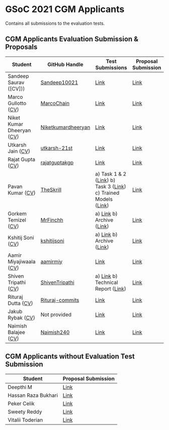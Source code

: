 # GSoC 2021 CGM Applicants
Contains all submissions to the evaluation tests.

## CGM Applicants Evaluation Submission & Proposals

| Student                 | GitHub Handle                                               | Test Submissions                                                           | Proposal Submission |
| ----------------------- | ----------------------------------------------------------- | -------------------------------------------------------------------------- | ------------------- |
| Sandeep Saurav ([CV]))| [Sandeep10021](https://github.com/Sandeep10021)             | [Link](https://github.com/Sandeep10021/ML4SCI_GSoC)| [Link](https://github.com/Shra1-25/CGM-GSoC2021/blob/main/CGM/Archive/Proposals/CGM_SandeepSaurav_5879847705903104_1618317156_CGM-_GSoc_Proposal.pdf)|
| Marco Gullotto ([CV](https://github.com/Shra1-25/CGM-GSoC2021/blob/main/CGM/Archive/CV/marco_gullotto_cv.pdf))| [MarcoChain](https://github.com/MarcoChain)                 | [Link](https://github.com/MarcoChain/ML4-Dimensionality-Reduction)| [Link](https://github.com/Shra1-25/CGM-GSoC2021/blob/main/CGM/Archive/Proposals/CGM_Marco_Gullotto_5800078553382912_1618326528_Proposal_GSoC.pdf)|
| Niket Kumar Dheeryan ([CV](https://github.com/Shra1-25/CGM-GSoC2021/blob/main/CGM/Archive/CV/niket_kumar_dheeryan_cv.pdf))| [Niketkumardheeryan](https://github.com/Niketkumardheeryan) | [Link](https://github.com/Niketkumardheeryan/Dimensionality-Reduction-Evalution-Test)| [Link](https://github.com/Shra1-25/CGM-GSoC2021/blob/main/CGM/Archive/Proposals/CGM_NIket_Dheerya_5518596396023808_1618299541_n.pdf)|
| Utkarsh Jain ([CV](https://github.com/Shra1-25/CGM-GSoC2021/blob/main/CGM/Archive/CV/utkarsh_jain_cv.pdf))| [utkarsh-21st](https://github.com/utkarsh-21st)             | [Link](https://github.com/utkarsh-21st/CGM_GSOC)|[Link](https://github.com/Shra1-25/CGM-GSoC2021/blob/main/CGM/Archive/Proposals/CGM_Utkarsh_Jain_4857157826117632_1618335896_proposal_CGM.pdf)|
| Rajat Gupta ([CV](https://github.com/Shra1-25/CGM-GSoC2021/blob/main/CGM/Archive/CV/rajat_gupta_cv.pdf))| [rajatguptakgp](https://github.com/rajatguptakgp)           | [Link](https://github.com/rajatguptakgp/gsoc21_cgm)|[Link](https://github.com/Shra1-25/CGM-GSoC2021/blob/main/CGM/Archive/Proposals/CGM_NMR_Rajat_Gupta_NA_5395227268874240_1618330995_Proposal_-_CGM_NMR_-_Rajat_Gupta.pdf)|
| Pavan Kumar ([CV](https://github.com/Shra1-25/CGM-GSoC2021/blob/main/CGM/Archive/CV/pavan_kumar_cv.pdf))| [TheSkrill](https://www.github.com/TheSkrill)               | a) Task 1 & 2 ([Link](https://colab.research.google.com/drive/1PNTq1gEH1fa29EV_J2QqzXw28e_adqLN?usp=sharing))  b) Task 3 ([Link](https://colab.research.google.com/drive/14Gy5KkivFU77hkLy6wmZeYoXwR-Q7EpJ?usp=sharing))  c) Trained Models ([Link](https://drive.google.com/drive/folders/1CXBaQVIkam05qUsj7-EKyAJM3WHwRToJ?usp=sharing))|[Link](https://github.com/Shra1-25/CGM-GSoC2021/blob/main/CGM/Archive/Proposals/CGM_PavanKumarTurlapati_5766328431935488_1618336560_GSoC_Proposal_CGM_-_2021.pdf)|
| Gorkem Temizel ([CV](https://github.com/Shra1-25/CGM-GSoC2021/blob/main/CGM/Archive/CV/gorkem_temizel_cv.pdf))| [MrFinchh](https://github.com/MrFinchh)                     | a) [Link](https://github.com/MrFinchh/GSoC-ML4SCI-Eval-Task) b) Archive ([Link](https://github.com/Shra1-25/CGM-GSoC2021/tree/main/CGM/Archive/Submission_archives/Gorkem%20Temizel))|[Link](https://github.com/Shra1-25/CGM-GSoC2021/blob/main/CGM/Archive/Proposals/CGM_Gorkem_Temizell_6188500380024832_1618316266_Proposal.pdf) |
| Kshitij Soni ([CV](https://github.com/Shra1-25/CGM-GSoC2021/blob/main/CGM/Archive/CV/kshitij_soni_cv.pdf))| [kshitijsoni](https://github.com/kshitijsoni)               | a) [Link](https://github.com/kshitijsoni/GSOC-21) b) Archive ([Link](https://github.com/Shra1-25/CGM-GSoC2021/tree/main/CGM/Archive/Submission_archives/Kshitij%20Soni))|[Link](https://github.com/Shra1-25/CGM-GSoC2021/blob/main/CGM/Archive/Proposals/CGM_Kshitij%20Soni_6668308692074496_1618333421_GSOC21.pdf)|
| Aamir Miyajiwaala ([CV](https://github.com/Shra1-25/CGM-GSoC2021/blob/main/CGM/Archive/CV/aamir_miyajiwala_cv.pdf))| [aamirmiy](https://github.com/aamirmiy)                     | [Link](https://github.com/aamirmiy/GSOC21)|[Link](https://github.com/Shra1-25/CGM-GSoC2021/blob/main/CGM/Archive/Proposals/CGM_Aamir_Miyajiwala_6130143770181632_1618333539_Dimensionality_reduction_to_study_CGM.pdf)|
| Shiven Tripathi ([CV](https://github.com/Shra1-25/CGM-GSoC2021/blob/main/CGM/Archive/CV/shiven_tripathi_cv.pdf))| [ShivenTripathi](https://github.com/ShivenTripathi)         | a) [Link](https://drive.google.com/drive/folders/1f8qW3uE-O-YoQHK0CWj9tfuEanH_JZZO?usp=gmail) b) Technical Report ([Link](https://github.com/Shra1-25/CGM-GSoC2021/blob/main/CGM/Archive/Submission_archives/Shiven%20Tripathi/CGM_Technical_Report.pdf))|[Link](https://github.com/Shra1-25/CGM-GSoC2021/blob/main/CGM/Archive/Proposals/CGM_Shiven_Tripathi_6367546887897088_1618336448_GSoC_.pdf)|
| Rituraj Dutta ([CV](https://github.com/Shra1-25/CGM-GSoC2021/blob/main/CGM/Archive/CV/rituraj_dutta_cv.pdf))| [Rituraj-commits](https://github.com/Rituraj-commits)       | [Link](https://drive.google.com/drive/folders/1eWTJNOteFCHg0m46uFGPt1Z_t6GZSibI?usp=sharing)|[Link](https://github.com/Shra1-25/CGM-GSoC2021/blob/main/CGM/Archive/Proposals/CGM_Rituraj_Dutta_4653861639290880_1618334108_CGM_Proposal.pdf)|
| Jakub Rybak ([CV](https://github.com/Shra1-25/CGM-GSoC2021/blob/main/CGM/Archive/CV/jakub_rybak_cv.pdf))| Not provided[]()|[Link](https://drive.google.com/drive/folders/1dFOA40A7dcWP4JdvcAgK0Bpni4gsc8x-?usp=sharing)|[Link](https://github.com/Shra1-25/CGM-GSoC2021/blob/main/CGM/Archive/Proposals/CGM_Jakub_Rybak_6397757880795136_1618327442_Dimensionality_Reduction_for_Studying_Diffuse_Circumgalactic_Medium.pdf)|
| Naimish Balajee ([CV](https://github.com/Shra1-25/CGM-GSoC2021/blob/main/CGM/Archive/CV/naimish_balaji_cv.pdf))|[Naimish240](https://github.com/Naimish240)|[Link](https://github.com/Naimish240/GSoC21-ML4SCI)|[Link](https://github.com/Shra1-25/CGM-GSoC2021/blob/main/CGM/Archive/Proposals/CGM_Naimish_Mani_B_5188777485533184_1618293455_CGM_Proposal_Naimish.pdf)|

## CGM Applicants without Evaluation Test Submission
| Student                 |  Proposal Submission |
| ----------------------- |  ------------------- |
| Deepthi M   | [Link](https://github.com/Shra1-25/CGM-GSoC2021/blob/main/CGM/Archive/Proposals/CGM_DeepthiM_5422780373270528_1618325406_ml4sci.pdf)|
| Hassan Raza Bukhari           | [Link](https://github.com/Shra1-25/CGM-GSoC2021/blob/main/CGM/Archive/Proposals/CGM_Hassan_Raza_Bukhari_5357546598039552_1618238584_GSOC_proposal_Dimensionality_Reduction.pdf)|
| Peker Celik            | [Link](https://github.com/Shra1-25/CGM-GSoC2021/blob/main/CGM/Archive/Proposals/CGM_Peker_Celik_NA_5246502382862336_1618333216_Peker_Celik_ML4SCI_Proposal.pdf)|
| Sweety Reddy            | [Link](https://github.com/Shra1-25/CGM-GSoC2021/blob/main/CGM/Archive/Proposals/CGM_Sweety_Reddy_4640094591385600_1618329279_Sweety_Reddy___Gsoc__Project_proposal.pdf)    |
| Vitalii Toderian | [Link](https://github.com/Shra1-25/CGM-GSoC2021/blob/main/CGM/Archive/Proposals/CGM_Vitalii_Toderian_6673458827624448_1618336107_CGM_GSOC_Proposal.pdf)|

